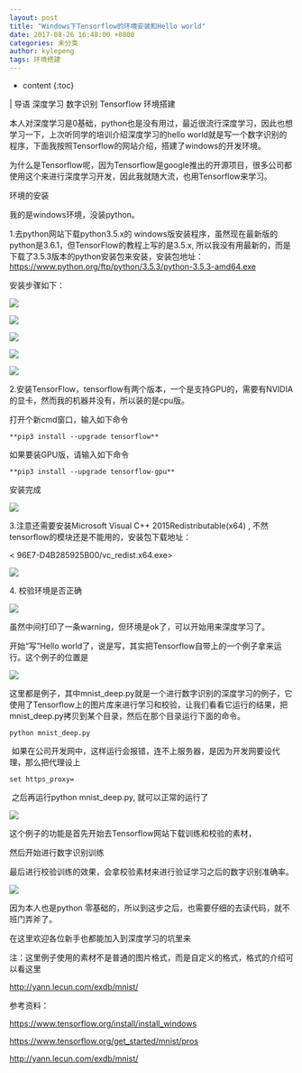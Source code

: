 ```yaml
---
layout: post
title: "Windows下Tensorflow的环境安装和Hello world"
date: 2017-08-26 16:48:00 +0800
categories: 未分类
author: kylepeng
tags: 环境搭建
---
```


* content
{:toc}

| 导语 深度学习 数字识别 Tensorflow 环境搭建

本人对深度学习是0基础，python也是没有用过，最近很流行深度学习，因此也想学习一下，上次听同学的培训介绍深度学习的hello
world就是写一个数字识别的程序，下面我按照Tensorflow的网站介绍，搭建了windows的开发环境。

<!--more-->
为什么是Tensorflow呢，因为Tensorflow是google推出的开源项目，很多公司都使用这个来进行深度学习开发，因此我就随大流，也用Tensorflow来学习。

环境的安装

我的是windows环境，没装python。

1.去python网站下载python3.5.x的
windows版安装程序，虽然现在最新版的python是3.6.1，但TensorFlow的教程上写的是3.5.x,
所以我没有用最新的，而是下载了3.5.3版本的python安装包来安装，安装包地址：<https://www.python.org/ftp/python/3.5.3/python-3.5.3-amd64.exe>

安装步骤如下：

![](/image/windows_xia_tensorflow_de_huan_jing_an_zhuang_he_hello_world/ec4698eaa750f780f8f88afb26bdb621d32b126d87cf0b4a1d79147a18aa7b93)

![](/image/windows_xia_tensorflow_de_huan_jing_an_zhuang_he_hello_world/ecf8e04f6f980a047570a8ba6d1cd4c6b9620e1f62bd0b0b304782f9ab6d7dc9)

![](/image/windows_xia_tensorflow_de_huan_jing_an_zhuang_he_hello_world/0072a551c0f35541b7cdae7018fa9999b8daaca015390c802a857b4a937ab3d0)

![](/image/windows_xia_tensorflow_de_huan_jing_an_zhuang_he_hello_world/ce17b4c69311be46b7d449a03af8305f9a54af6b6af4a02fa5e95218b5c49f62)

![](/image/windows_xia_tensorflow_de_huan_jing_an_zhuang_he_hello_world/b3236883b153d842b1c3d41d0b93a11509ee65936493ae366de7d444724139e5)

2.安装TensorFlow，tensorflow有两个版本，一个是支持GPU的，需要有NVIDIA的显卡，然而我的机器并没有，所以装的是cpu版。

打开个新cmd窗口，输入如下命令

    
    
    **pip3 install --upgrade tensorflow**

如果要装GPU版，请输入如下命令

    
    
    **pip3 install --upgrade tensorflow-gpu**

安装完成

![](/image/windows_xia_tensorflow_de_huan_jing_an_zhuang_he_hello_world/a8b2f3a6cc38ab5c0f8222591d40cc5dd98f9fb5a43c02f035d1a4fb0327164c)

3.注意还需要安装Microsoft Visual C++ 2015Redistributable(x64) ,
不然tensorflow的模块还是不能用的，安装包下载地址：

<
96E7-D4B285925B00/vc_redist.x64.exe>

![](/image/windows_xia_tensorflow_de_huan_jing_an_zhuang_he_hello_world/b00f9fe0a7798975c930ca28d73dcb5c92c2912ab0460a7595a31cf5ece6c90b)

4\. 校验环境是否正确

![](/image/windows_xia_tensorflow_de_huan_jing_an_zhuang_he_hello_world/5a23999402fd3de6974f2455d8d06b2988ccb26782612159550bb4d55fc788a5)

虽然中间打印了一条warning，但环境是ok了，可以开始用来深度学习了。

开始“写”Hello world了，说是写，其实把Tensorflow自带上的一个例子拿来运行。这个例子的位置是

![](/image/windows_xia_tensorflow_de_huan_jing_an_zhuang_he_hello_world/c914622b810d77acec7e577f1efacddc2f3c45c683a39808bc1b9ebbed638bac)

这里都是例子，其中mnist_deep.py就是一个进行数字识别的深度学习的例子，它使用了Tensorflow上的图片库来进行学习和校验，让我们看看它运行的结果，把mnist_deep.py拷贝到某个目录，然后在那个目录运行下面的命令。

    
    
    python mnist_deep.py

 如果在公司开发网中，这样运行会报错，连不上服务器，是因为开发网要设代理，那么把代理设上

    
    
    set https_proxy=

 之后再运行python mnist_deep.py, 就可以正常的运行了

![](/image/windows_xia_tensorflow_de_huan_jing_an_zhuang_he_hello_world/53b42c3656a943fcf1a54ca73446b174acf7c8deb6871f35a4cc56efa1ac9aca)

这个例子的功能是首先开始去Tensorflow网站下载训练和校验的素材，

然后开始进行数字识别训练

最后进行校验训练的效果，会拿校验素材来进行验证学习之后的数字识别准确率。

![](/image/windows_xia_tensorflow_de_huan_jing_an_zhuang_he_hello_world/cd447bfe0fde2389378db03512c3ef583aa9ca2584af2bb8eb8ba932094334a0)

因为本人也是python 零基础的，所以到这步之后，也需要仔细的去读代码，就不班门弄斧了。

在这里欢迎各位新手也都能加入到深度学习的坑里来

注：这里例子使用的素材不是普通的图片格式，而是自定义的格式，格式的介绍可以看这里

<http://yann.lecun.com/exdb/mnist/>

参考资料：

<https://www.tensorflow.org/install/install_windows>

<https://www.tensorflow.org/get_started/mnist/pros>

<http://yann.lecun.com/exdb/mnist/>


